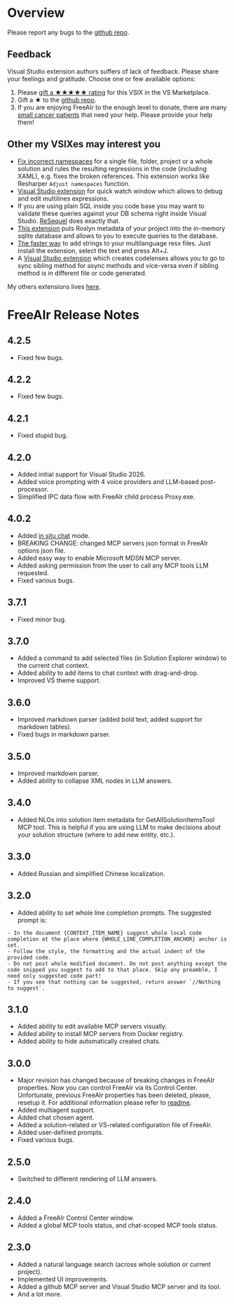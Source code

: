 # Overview

Please report any bugs to the [github repo](https://github.com/lsoft/FreeAIr).

## Feedback

Visual Studio extension authors suffers of lack of feedback. Please share your feelings and gratitude. Choose one or few available options:

1. Please [gift a ★★★★★ rating](https://marketplace.visualstudio.com/items?itemName=lsoft.FreeAIr) for this VSIX in the VS Marketplace.
2. Gift a ★ to the [github repo](https://github.com/lsoft/FreeAIr).
3. If you are enjoying FreeAIr to the enough level to donate, there are many [small cancer patients](https://advitausa.org/au/index.php/donate/) that need your help. Please provide your help them!

## Other my VSIXes may interest you

- [Fix incorrect namespaces](https://marketplace.visualstudio.com/items?itemName=lsoft.AdjustNamespaceVisualStudioExtension2022) for a single file, folder, project or a whole solution and rules the resulting regressions in the code (including XAML), e.g. fixes the broken references. This extension works like Resharper `Adjust namespaces` function.
- [Visual Studio extension](https://marketplace.visualstudio.com/items?itemName=lsoft.MultiLineDebugExpressionEvaluatorInternalName) for quick watch window which allows to debug and edit multilines expressions.
- If you are using plain SQL inside you code base you may want to validate these queries against your DB schema right inside Visual Studio. [ReSequel](https://marketplace.visualstudio.com/items?itemName=lsoft.ReSequel64) does exactly that.
- [This extension](https://marketplace.visualstudio.com/items?itemName=lsoft.RelationalRoslynVisualStudioExtension) puts Roslyn metadata of your project into the in-memory sqlite database and allows to you to execute queries to the database.
- [The faster way](https://marketplace.visualstudio.com/items?itemName=lsoft.StringLocalizer) to add strings to your multilanguage resx files. Just install the extension, select the text and press Alt+J.
- A [Visual Studio extension](https://marketplace.visualstudio.com/items?itemName=lsoft.SyncToAsyncExtension) which creates codelenses allows you to go to sync sibling method for async methods and vice-versa even if sibling method is in different file or code generated.

My others extensions lives [here](https://marketplace.visualstudio.com/publishers/lsoft).

# FreeAIr Release Notes

## 4.2.5

- Fixed few bugs.

## 4.2.2

- Fixed few bugs.

## 4.2.1

- Fixed stupid bug.

## 4.2.0

- Added initial support for Visual Studio 2026.
- Added voice prompting with 4 voice providers and LLM-based post-processor.
- Simplified IPC data flow with FreeAIr child process Proxy.exe.

## 4.0.2

- Added [in situ chat](https://raw.githubusercontent.com/lsoft/FreeAIr/main/in_situ_chat.gif) mode.
- BREAKING CHANGE: changed MCP servers json format in FreeAIr options json file.
- Added easy way to enable Microsoft MDSN MCP server.
- Added asking permission from the user to call any MCP tools LLM requested.
- Fixed various bugs.

## 3.7.1

- Fixed minor bug.

## 3.7.0

- Added a command to add selected files (in Solution Explorer window) to the current chat context.
- Added ability to add items to chat context with drag-and-drop.
- Improved VS theme support.

## 3.6.0

- Improved markdown parser (added bold text, added support for markdown tables).
- Fixed bugs in markdown parser.

## 3.5.0

- Improved markdown parser.
- Added ability to collapse XML nodes in LLM answers.

## 3.4.0

- Added NLOs into solution item metadata for GetAllSolutionItemsTool MCP tool. This is helpful if you are using LLM to make decisions about your solution structure (where to add new entity, etc.).

## 3.3.0

- Added Russian and simplified Chinese localization.

## 3.2.0

- Added ability to set whole line completion prompts. The suggested prompt is:
```
- In the document {CONTEXT_ITEM_NAME} suggest whole local code completion at the place where {WHOLE_LINE_COMPLETION_ANCHOR} anchor is set.
- Follow the style, the formatting and the actual indent of the provided code.
- Do not post whole modified document. Do not post anything except the code snipped you suggest to add to that place. Skip any preamble, I need only suggested code part!
- If you see that nothing can be suggested, return answer `//Nothing to suggest`.
```

## 3.1.0

- Added ability to edit available MCP servers visually.
- Added ability to install MCP servers from Docker registry.
- Added ability to hide automatically created chats.

## 3.0.0

- Major revision has changed because of breaking changes in FreeAIr properties. Now you can control FreeAIr via its Control Center. Unfortunate, previous FreeAIr properties has been deleted, please, resetup it. For additional information please refer to [readme](https://github.com/lsoft/FreeAIr/blob/main/README.md).
- Added multiagent support.
- Added chat chosen agent.
- Added a solution-related or VS-related configuration file of FreeAIr.
- Added user-defined prompts.
- Fixed various bugs.

## 2.5.0

- Switched to different rendering of LLM answers.

## 2.4.0

- Added a FreeAIr Control Center window.
- Added a global MCP tools status, and chat-scoped MCP tools status.

## 2.3.0

- Added a natural language search (across whole solution or current project).
- Implemented UI improvements.
- Added a github MCP server and Visual Studio MCP server and its tool.
- And a lot more.
